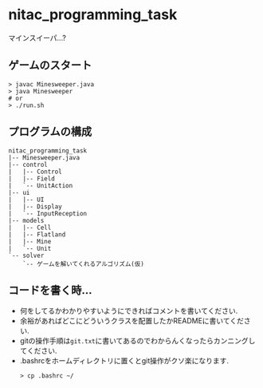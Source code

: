 # nitac_programming_task
マインスイーパ...?

## ゲームのスタート
```shell
> javac Minesweeper.java
> java Minesweeper
# or
> ./run.sh
```

## プログラムの構成
```
nitac_programming_task
|-- Minesweeper.java
|-- control
|   |-- Control
|   |-- Field
|   `-- UnitAction
|-- ui
|   |-- UI
|   |-- Display
|   `-- InputReception
|-- models
|   |-- Cell
|   |-- Flatland
|   |-- Mine
|   `-- Unit
`-- solver
    `-- ゲームを解いてくれるアルゴリズム(仮)
```

## コードを書く時...
- 何をしてるかわかりやすいようにできればコメントを書いてください.
- 余裕があればどこにどういうクラスを配置したかREADMEに書いてください.
- gitの操作手順は`git.txt`に書いてあるのでわからんくなったらカンニングしてください.
- .bashrcをホームディレクトリに置くとgit操作がクソ楽になります.
  ```
  > cp .bashrc ~/
  ```
